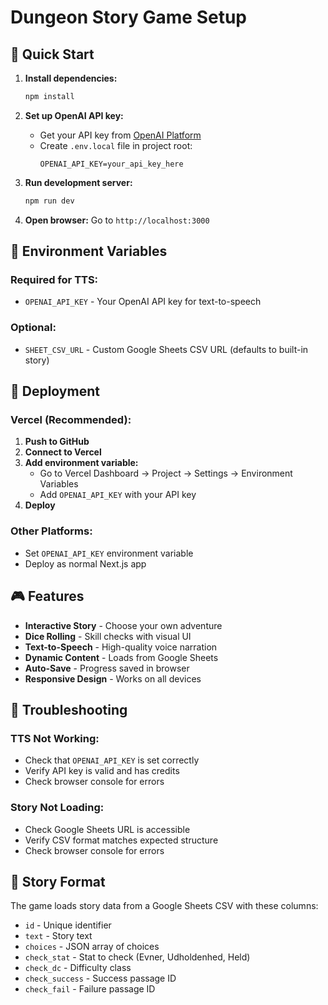 # Dungeon Story Game Setup

## 🚀 Quick Start

1. **Install dependencies:**
   ```bash
   npm install
   ```

2. **Set up OpenAI API key:**
   - Get your API key from [OpenAI Platform](https://platform.openai.com/api-keys)
   - Create `.env.local` file in project root:
     ```
     OPENAI_API_KEY=your_api_key_here
     ```

3. **Run development server:**
   ```bash
   npm run dev
   ```

4. **Open browser:**
   Go to `http://localhost:3000`

## 🔧 Environment Variables

### Required for TTS:
- `OPENAI_API_KEY` - Your OpenAI API key for text-to-speech

### Optional:
- `SHEET_CSV_URL` - Custom Google Sheets CSV URL (defaults to built-in story)

## 🚀 Deployment

### Vercel (Recommended):
1. **Push to GitHub**
2. **Connect to Vercel**
3. **Add environment variable:**
   - Go to Vercel Dashboard → Project → Settings → Environment Variables
   - Add `OPENAI_API_KEY` with your API key
4. **Deploy**

### Other Platforms:
- Set `OPENAI_API_KEY` environment variable
- Deploy as normal Next.js app

## 🎮 Features

- **Interactive Story** - Choose your own adventure
- **Dice Rolling** - Skill checks with visual UI
- **Text-to-Speech** - High-quality voice narration
- **Dynamic Content** - Loads from Google Sheets
- **Auto-Save** - Progress saved in browser
- **Responsive Design** - Works on all devices

## 🔧 Troubleshooting

### TTS Not Working:
- Check that `OPENAI_API_KEY` is set correctly
- Verify API key is valid and has credits
- Check browser console for errors

### Story Not Loading:
- Check Google Sheets URL is accessible
- Verify CSV format matches expected structure
- Check browser console for errors

## 📝 Story Format

The game loads story data from a Google Sheets CSV with these columns:
- `id` - Unique identifier
- `text` - Story text
- `choices` - JSON array of choices
- `check_stat` - Stat to check (Evner, Udholdenhed, Held)
- `check_dc` - Difficulty class
- `check_success` - Success passage ID
- `check_fail` - Failure passage ID
